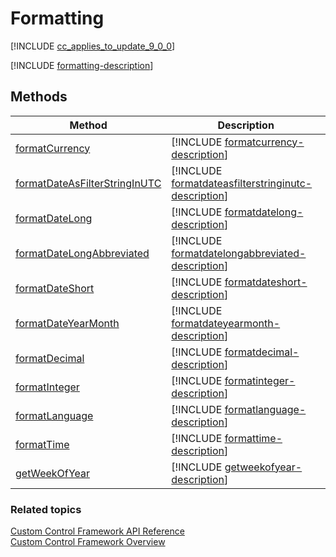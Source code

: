 # Formatting

<!-- IFormatting -->

[!INCLUDE [cc_applies_to_update_9_0_0](../../../includes/cc_applies_to_update_9_0_0.md)]

[!INCLUDE [formatting-description](includes/formatting-description.md)]

## Methods

|Method | Description | 
| ------------- |-------------|
|[formatCurrency](formatting/formatcurrency.md)|[!INCLUDE [formatcurrency-description](formatting/includes/formatcurrency-description.md)]|
|[formatDateAsFilterStringInUTC](formatting/formatdateasfilterstringinutc.md)|[!INCLUDE [formatdateasfilterstringinutc-description](formatting/includes/formatdateasfilterstringinutc-description.md)]|
|[formatDateLong](formatting/formatdatelong.md)|[!INCLUDE [formatdatelong-description](formatting/includes/formatdatelong-description.md)]|
|[formatDateLongAbbreviated](formatting/formatdatelongabbreviated.md)|[!INCLUDE [formatdatelongabbreviated-description](formatting/includes/formatdatelongabbreviated-description.md)]|
|[formatDateShort](formatting/formatdateshort.md)|[!INCLUDE [formatdateshort-description](formatting/includes/formatdateshort-description.md)]|
|[formatDateYearMonth](formatting/formatdateyearmonth.md)|[!INCLUDE [formatdateyearmonth-description](formatting/includes/formatdateyearmonth-description.md)]|
|[formatDecimal](formatting/formatdecimal.md)|[!INCLUDE [formatdecimal-description](formatting/includes/formatdecimal-description.md)]|
|[formatInteger](formatting/formatinteger.md)|[!INCLUDE [formatinteger-description](formatting/includes/formatinteger-description.md)]|
|[formatLanguage](formatting/formatlanguage.md)|[!INCLUDE [formatlanguage-description](formatting/includes/formatlanguage-description.md)]|
|[formatTime](formatting/formattime.md)|[!INCLUDE [formattime-description](formatting/includes/formattime-description.md)]|
|[getWeekOfYear](formatting/getweekofyear.md)|[!INCLUDE [getweekofyear-description](formatting/includes/getweekofyear-description.md)]|


### Related topics

[Custom Control Framework API Reference](index.md)<br />
[Custom Control Framework Overview](../custom-control-framework-overview.md)